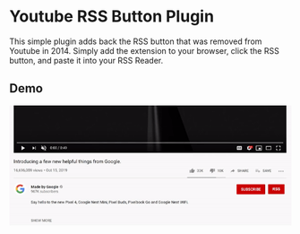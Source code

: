 
# Youtube RSS Button Plugin
This simple plugin adds back the RSS button that was removed from Youtube in 2014.  Simply add the extension to your browser, click the RSS button, and paste it into your RSS Reader.

## Demo
<p align="center">
  <img src="https://raw.githubusercontent.com/DeGrandis/Youtube-rss-chrome-plugin/master/screenshots/pluginAnimation2.gif">
</p>
